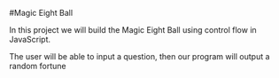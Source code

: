 #Magic Eight Ball

In this project we will build the Magic Eight Ball using control flow in JavaScript.

The user will be able to input a question, then our program will output a random fortune